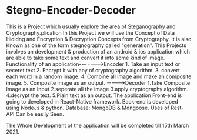 # Stegno-Encoder-Decoder
This is a Project which usually explore the area of Steganography and Cryptography.plication
In this Project we will use the Concept of Data Hididng and Encryption & Decryption Concepts from Cryptography.
It is also Known as one of the form stegnography called "generation".
This Projects involves an development & production of an android & ios application which are able to take some text and convert it into some kind of image.
Functionality of an application---
   ---->Encoder
            1. Take an input text or seceret text
            2. Encrypt it with any of cryptography algorithm.
            3. convert each word in a random image.
            4. Combine all image and make an composite image.
            5. Composite image as an output.
   ----->Decoder
            1.Take Composite Image as an Input
            2.seperate all the image 
            3.apply cryptography algorithm.
            4.decrypt the text.
            5.Plain text as an output.
 The application Front-end is going to developed in React-Native framework.
 Back-end is developed using NodeJs & python.
 Database: MongoDB & Mongoose.
 Uses of Rest-API Can be easily Seen.
 
 The Whole Development of the application will be completed till 15th March 2021.
